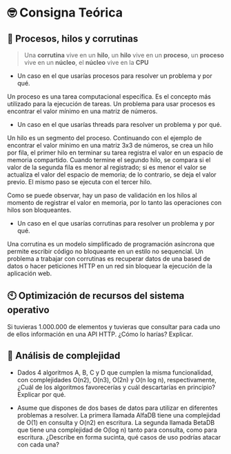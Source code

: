 🤓 Consigna Teórica
===================

🧵 Procesos, hilos y corrutinas
-------------------------------

> Una **corrutina** vive en un **hilo**,
> un **hilo** vive en un **proceso**,
> un **proceso** vive en un **núcleo**,
> el **núcleo** vive en la **CPU**

- Un caso en el que usarías procesos para resolver un problema y por qué.

Un proceso es una tarea computacional específica. Es el concepto más utilizado para la ejecución de tareas. Un problema para usar procesos es encontrar el valor mínimo en una matriz de números.

- Un caso en el que usarías threads para resolver un problema y por qué.

Un hilo es un segmento del proceso. Continuando con el ejemplo de encontrar el valor mínimo en una matriz 3x3 de números, se crea un hilo por fila, el primer hilo en terminar su tarea registra el valor en un espacio de memoria compartido. Cuando termine el segundo hilo, se compara si el valor de la segunda fila es menor al registrado; si es menor el valor se actualiza el valor del espacio de memoria; de lo contrario, se deja el valor previo. El mismo paso se ejecuta con el tercer hilo. 

Como se puede observar, hay un paso de validación en los hilos al momento de registrar el valor en memoria, por lo tanto las operaciones con hilos son bloqueantes.

- Un caso en el que usarías corrutinas para resolver un problema y por qué.

Una corrutina es un modelo simplificado de programación asíncrona que permite escribir código no bloqueante en un estilo no sequencial. Un problema a trabajar con corrutinas es recuperar datos de una based de datos o hacer peticiones HTTP en un red sin bloquear la ejecución de la aplicación web.

🕙 Optimización de recursos del sistema operativo
-------------------------------------------------

Si tuvieras 1.000.000 de elementos y tuvieras que consultar para cada uno de ellos información en una API HTTP. ¿Cómo lo harías? Explicar.

🧭 Análisis de complejidad
--------------------------

- Dados 4 algoritmos A, B, C y D que cumplen la misma funcionalidad, con complejidades O(n2), O(n3), O(2n) y O(n log n), respectivamente, ¿Cuál de los algoritmos favorecerías y cuál descartarías en principio? Explicar por qué.

- Asume que dispones de dos bases de datos para utilizar en diferentes problemas a resolver. La primera llamada AlfaDB tiene una complejidad de O(1) en consulta y O(n2) en escritura. La segunda llamada BetaDB que tiene una
complejidad de O(log n) tanto para consulta, como para escritura. ¿Describe en forma sucinta, qué casos de uso podrías atacar con cada una?
